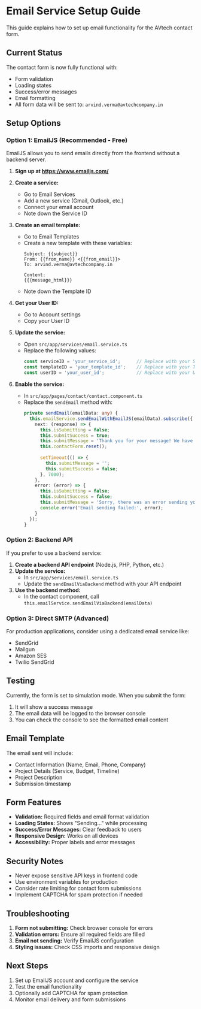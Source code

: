 # Email Service Setup Guide

This guide explains how to set up email functionality for the AVtech contact form.

## Current Status

The contact form is now fully functional with:
- Form validation
- Loading states
- Success/error messages
- Email formatting
- All form data will be sent to: `arvind.verma@avtechcompany.in`

## Setup Options

### Option 1: EmailJS (Recommended - Free)

EmailJS allows you to send emails directly from the frontend without a backend server.

1. **Sign up at https://www.emailjs.com/**
2. **Create a service:**
   - Go to Email Services
   - Add a new service (Gmail, Outlook, etc.)
   - Connect your email account
   - Note down the Service ID

3. **Create an email template:**
   - Go to Email Templates
   - Create a new template with these variables:
     ```
     Subject: {{subject}}
     From: {{from_name}} <{{from_email}}>
     To: arvind.verma@avtechcompany.in
     
     Content:
     {{{message_html}}}
     ```
   - Note down the Template ID

4. **Get your User ID:**
   - Go to Account settings
   - Copy your User ID

5. **Update the service:**
   - Open `src/app/services/email.service.ts`
   - Replace the following values:
     ```typescript
     const serviceID = 'your_service_id';      // Replace with your Service ID
     const templateID = 'your_template_id';    // Replace with your Template ID
     const userID = 'your_user_id';            // Replace with your User ID
     ```

6. **Enable the service:**
   - In `src/app/pages/contact/contact.component.ts`
   - Replace the `sendEmail` method with:
     ```typescript
     private sendEmail(emailData: any) {
       this.emailService.sendEmailWithEmailJS(emailData).subscribe({
         next: (response) => {
           this.isSubmitting = false;
           this.submitSuccess = true;
           this.submitMessage = 'Thank you for your message! We have received your inquiry and will get back to you within 24 hours.';
           this.contactForm.reset();
           
           setTimeout(() => {
             this.submitMessage = '';
             this.submitSuccess = false;
           }, 7000);
         },
         error: (error) => {
           this.isSubmitting = false;
           this.submitSuccess = false;
           this.submitMessage = 'Sorry, there was an error sending your message. Please try again or contact us directly.';
           console.error('Email sending failed:', error);
         }
       });
     }
     ```

### Option 2: Backend API

If you prefer to use a backend service:

1. **Create a backend API endpoint** (Node.js, PHP, Python, etc.)
2. **Update the service:**
   - In `src/app/services/email.service.ts`
   - Update the `sendEmailViaBackend` method with your API endpoint
3. **Use the backend method:**
   - In the contact component, call `this.emailService.sendEmailViaBackend(emailData)`

### Option 3: Direct SMTP (Advanced)

For production applications, consider using a dedicated email service like:
- SendGrid
- Mailgun
- Amazon SES
- Twilio SendGrid

## Testing

Currently, the form is set to simulation mode. When you submit the form:
1. It will show a success message
2. The email data will be logged to the browser console
3. You can check the console to see the formatted email content

## Email Template

The email sent will include:
- Contact Information (Name, Email, Phone, Company)
- Project Details (Service, Budget, Timeline)
- Project Description
- Submission timestamp

## Form Features

- **Validation:** Required fields and email format validation
- **Loading States:** Shows "Sending..." while processing
- **Success/Error Messages:** Clear feedback to users
- **Responsive Design:** Works on all devices
- **Accessibility:** Proper labels and error messages

## Security Notes

- Never expose sensitive API keys in frontend code
- Use environment variables for production
- Consider rate limiting for contact form submissions
- Implement CAPTCHA for spam protection if needed

## Troubleshooting

1. **Form not submitting:** Check browser console for errors
2. **Validation errors:** Ensure all required fields are filled
3. **Email not sending:** Verify EmailJS configuration
4. **Styling issues:** Check CSS imports and responsive design

## Next Steps

1. Set up EmailJS account and configure the service
2. Test the email functionality
3. Optionally add CAPTCHA for spam protection
4. Monitor email delivery and form submissions
